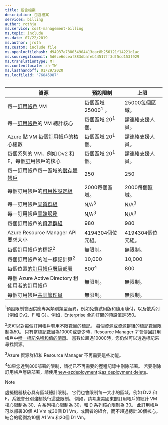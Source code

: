 ```yaml
---
title: 包含檔案
description: 包含檔案
services: billing
author: rothja
ms.service: cost-management-billing
ms.topic: include
ms.date: 07/22/2019
ms.author: jroth
ms.custom: include file
ms.openlocfilehash: d94937a738034904413eac8b256121f14221d1ac
ms.sourcegitcommit: 5d6ce6dceaf883dbafeb44517ff3df5cd153f929
ms.translationtype: MT
ms.contentlocale: zh-TW
ms.lasthandoff: 01/29/2020
ms.locfileid: "76845987"
---
```

| 資源 | 預設限制 | 上限 |
| --- | --- | --- |
| 每一[訂用帳戶](../articles/billing-buy-sign-up-azure-subscription.md) VM |每個區域 25000<sup>1</sup> 。 |25000每個區域。 |
| 每一[訂用帳戶](../articles/billing-buy-sign-up-azure-subscription.md)的 VM 總計核心 |每個區域 20<sup>1</sup>個。 | 請連絡支援人員。 |
| Azure 點 VM 每個[訂](../articles/billing-buy-sign-up-azure-subscription.md)用帳戶的核心總數 |每個區域 20<sup>1</sup>個。 | 請連絡支援人員。 |
| 每個系列的 VM，例如 Dv2 和 F，每個[訂](../articles/billing-buy-sign-up-azure-subscription.md)用帳戶的核心 |每個區域 20<sup>1</sup>個。 | 請連絡支援人員。 |
| 每一訂用帳戶每一區域的[儲存體帳戶](../articles/storage/common/storage-account-create.md) |250 |250 |
| 每個訂用帳戶的[可用性設定組](../articles/virtual-machines/windows/manage-availability.md#configure-multiple-virtual-machines-in-an-availability-set-for-redundancy) |2000每個區域。 |2000每個區域。 |
| 每一訂用帳戶[同質群組](../articles/virtual-network/virtual-networks-migrate-to-regional-vnet.md) |N/A<sup>3</sup> |N/A<sup>3</sup> |
| 每一訂用帳戶[雲端服務](../articles/cloud-services/cloud-services-choose-me.md) |N/A<sup>3</sup> |N/A<sup>3</sup> |
| 每個訂用帳戶的[資源群組](../articles/azure-resource-manager/management/overview.md) |980 |980 |
| Azure Resource Manager API 要求大小 |4194304個位元組。 |4194304個位元組。 |
| 每個訂用帳戶的標記<sup>2</sup> |無限制。 |無限制。 |
| 每個訂用帳戶的唯一標記計算<sup>2</sup> | 10,000 | 10,000 |
| 每個位置[的訂用帳戶層級部署](../articles/azure-resource-manager/templates/deploy-to-subscription.md) | 800<sup>4</sup> | 800 |
| 每個 Azure Active Directory 租使用者的訂用帳戶 | 無限制。 | 無限制。 |
| 每個訂用帳戶[共同管理員](../articles/cost-management-billing/manage/add-change-subscription-administrator.md) |無限制。 |無限制。 |

<sup>1</sup>預設限制會因供應專案類別類型而異，例如免費試用版和隨用隨付，以及依系列（例如 Dv2、F 和 G）。例如，Enterprise 合約訂閱的預設值是350。

<sup>2</sup>您可以對每個訂用帳戶套用不限數目的標記。 每個資源或資源群組的標記數目限制為50。 只有當標記數目為10000或更少時，Resource Manager 才會傳回訂用帳戶中[唯一標記名稱和值的清單](/rest/api/resources/tags)。 當數位超過10000時，您仍然可以透過標記來尋找資源。  

<sup>3</sup>Azure 資源群組和 Resource Manager 不再需要這些功能。

<sup>4</sup>如果您達到800部署的限制，請從已不再需要的歷程記錄中刪除部署。 若要刪除訂用帳戶層級部署，請使用[new-azdeployment](/powershell/module/az.resources/Remove-AzDeployment)或[az deployment delete](/cli/azure/deployment?view=azure-cli-latest#az-deployment-delete)。

> [!NOTE]
> 虛擬機器核心具有區域總計限制。 它們也會限制每一大小的區域，例如 Dv2 和 F。系統會分別強制執行這些限制。 例如，請考慮美國東部訂用帳戶的總計 VM 核心限制為 30、A 系列核心限制為 30，和 D 系列核心限制為 30。 此訂用帳戶可以部署30個 A1 Vm 或30個 D1 Vm，或兩者的組合，而不超過總計30個核心。 結合的範例為10個 A1 Vm 和20個 D1 Vm。  
> <!-- -->
> 
> 


